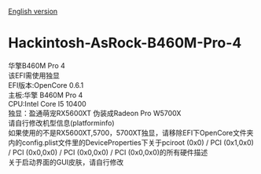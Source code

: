 [English version](https://github.com/franocisgar/Hackintosh-AsRock-B460M-Pro-4/blob/master/README_EN.md)  
# Hackintosh-AsRock-B460M-Pro-4
华擎B460M Pro 4  
该EFI需使用独显  
EFI版本:OpenCore 0.6.1  
主板:华擎 B460M Pro 4  
CPU:Intel Core I5 10400  
独显：盈通萌宠RX5600XT 伪装成Radeon Pro W5700X  
请自行修改机型信息(platforminfo)  
如果使用的不是RX5600XT,5700，5700XT独显，请移除EFI下OpenCore文件夹内的config.plist文件里的DeviceProperties下关于pciroot (0x0) / PCI (0x1,0x0) / PCI (0x0,0x0) / PCI (0x0,0x0) / PCI (0x0,0x0)的所有硬件描述  
关于启动界面的GUI皮肤，请自行修改
